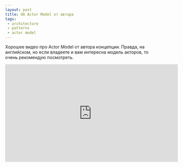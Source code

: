 ```yaml
---
layout: post
title: Об Actor Model от автора
tags:
 - architecture
 - patterns
 - actor model
---
```


Хорошее видео про Actor Model от автора концепции. Правда, на английском, но если владеете и вам интересна модель акторов, то очень рекомендую посмотреть.

<iframe width="560" height="315" src="https://www.youtube.com/embed/7erJ1DV_Tlo?rel=0" frameborder="0" gesture="media" allow="encrypted-media" allowfullscreen></iframe>